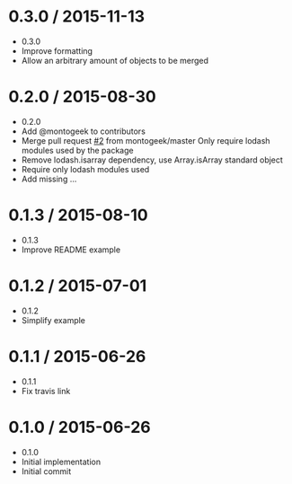 0.3.0 / 2015-11-13
==================

  * 0.3.0
  * Improve formatting
  * Allow an arbitrary amount of objects to be merged

0.2.0 / 2015-08-30
==================

  * 0.2.0
  * Add @montogeek to contributors
  * Merge pull request [#2](https://github.com/survivejs/webpack-merge/issues/2) from montogeek/master
    Only require lodash modules used by the package
  * Remove lodash.isarray dependency, use Array.isArray standard object
  * Require only lodash modules used
  * Add missing ...

0.1.3 / 2015-08-10
==================

  * 0.1.3
  * Improve README example

0.1.2 / 2015-07-01
==================

  * 0.1.2
  * Simplify example

0.1.1 / 2015-06-26
==================

  * 0.1.1
  * Fix travis link

0.1.0 / 2015-06-26
==================

  * 0.1.0
  * Initial implementation
  * Initial commit
